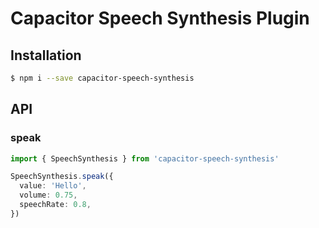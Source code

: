 # Capacitor Speech Synthesis Plugin

## Installation

```bash
$ npm i --save capacitor-speech-synthesis
```

## API

### speak

```ts
import { SpeechSynthesis } from 'capacitor-speech-synthesis'

SpeechSynthesis.speak({
  value: 'Hello',
  volume: 0.75,
  speechRate: 0.8,
})
```
